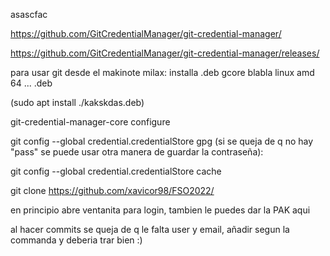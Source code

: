 asascfac

https://github.com/GitCredentialManager/git-credential-manager/

https://github.com/GitCredentialManager/git-credential-manager/releases/

para usar git desde el makinote milax: installa .deb gcore blabla linux amd 64 ... .deb

(sudo apt install ./kakskdas.deb)

git-credential-manager-core configure

git config --global credential.credentialStore gpg
(si se queja de q no hay "pass" se puede usar otra manera de guardar la contraseña):

git config --global credential.credentialStore cache


git clone https://github.com/xavicor98/FSO2022/

en principio abre ventanita para login, tambien le puedes dar la PAK aqui


al hacer commits se queja de q le falta user y email, añadir segun la commanda y deberia trar bien :)

